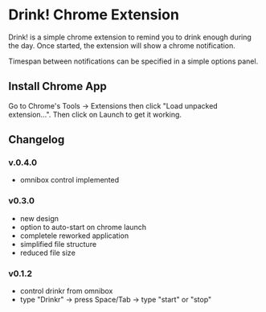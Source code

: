 # Drink! Chrome Extension

Drink! is a simple chrome extension to remind you to drink enough during the day. Once started, the extension will show a chrome notification.

Timespan between notifications can be specified in a simple options panel.

## Install Chrome App

Go to Chrome's Tools -> Extensions then click "Load unpacked extension...". Then click on Launch to get it working.

## Changelog

### v.0.4.0
* omnibox control implemented

### v0.3.0
* new design
* option to auto-start on chrome launch
* completele reworked application
* simplified file structure
* reduced file size

### v0.1.2 
* control drinkr from omnibox
* type "Drinkr" -> press Space/Tab -> type "start" or "stop"